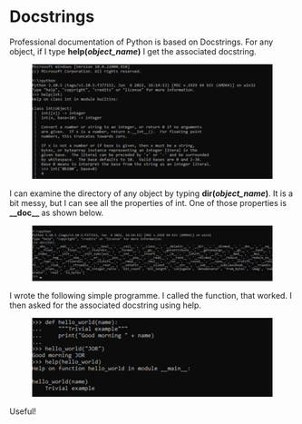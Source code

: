 # Docstrings

Professional documentation of Python is based on Docstrings. For any object, if I type **help(**_**object\_name**_**)** I get the associated docstring.

<figure><img src="../.gitbook/assets/image (21).png" alt=""><figcaption></figcaption></figure>

I can examine the directory of any object by typing **dir(**_**object\_name**_**)**. It is a bit messy, but I can see all the properties of int. One of those properties is **\_\_doc\_\_** as shown below.

<figure><img src="../.gitbook/assets/image (1) (1).png" alt=""><figcaption></figcaption></figure>

I wrote the following simple programme. I called the function, that worked. I then asked for the associated docstring using help.

<figure><img src="../.gitbook/assets/image (2) (1).png" alt=""><figcaption></figcaption></figure>

Useful!
